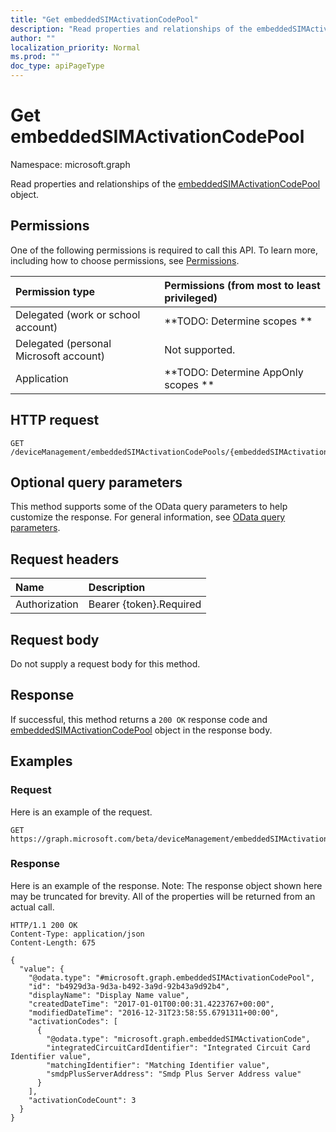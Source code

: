 ```yaml
---
title: "Get embeddedSIMActivationCodePool"
description: "Read properties and relationships of the embeddedSIMActivationCodePool object."
author: ""
localization_priority: Normal
ms.prod: ""
doc_type: apiPageType
---
```


# Get embeddedSIMActivationCodePool

Namespace: microsoft.graph

Read properties and relationships of the [embeddedSIMActivationCodePool](../resources/embeddedsimactivationcodepool.md) object.

## Permissions
One of the following permissions is required to call this API. To learn more, including how to choose permissions, see [Permissions](/concepts/permissions-reference.md).

|Permission type|Permissions (from most to least privileged)|
|:---|:---|
|Delegated (work or school account)|**TODO: Determine scopes **|
|Delegated (personal Microsoft account)|Not supported.|
|Application|**TODO: Determine AppOnly scopes **|

## HTTP request
<!-- {
  "blockType": "ignored"
}
-->
``` http
GET /deviceManagement/embeddedSIMActivationCodePools/{embeddedSIMActivationCodePoolId}
```

## Optional query parameters
This method supports some of the OData query parameters to help customize the response. For general information, see [OData query parameters](/graph/query-parameters).

## Request headers
|Name|Description|
|:---|:---|
|Authorization|Bearer {token}.Required|

## Request body
Do not supply a request body for this method.

## Response
If successful, this method returns a `200 OK` response code and [embeddedSIMActivationCodePool](../resources/embeddedsimactivationcodepool.md) object in the response body.

## Examples

### Request
Here is an example of the request.
<!-- {
  "blockType": "request",
  "name": "get_embeddedsimactivationcodepool"
}
-->
``` http
GET https://graph.microsoft.com/beta/deviceManagement/embeddedSIMActivationCodePools/{embeddedSIMActivationCodePoolId}
```

### Response
Here is an example of the response. Note: The response object shown here may be truncated for brevity. All of the properties will be returned from an actual call.
<!-- {
  "blockType": "response",
  "truncated": true,
  "@odata.type": "microsoft.graph.embeddedSIMActivationCodePool"
}
-->
``` http
HTTP/1.1 200 OK
Content-Type: application/json
Content-Length: 675

{
  "value": {
    "@odata.type": "#microsoft.graph.embeddedSIMActivationCodePool",
    "id": "b4929d3a-9d3a-b492-3a9d-92b43a9d92b4",
    "displayName": "Display Name value",
    "createdDateTime": "2017-01-01T00:00:31.4223767+00:00",
    "modifiedDateTime": "2016-12-31T23:58:55.6791311+00:00",
    "activationCodes": [
      {
        "@odata.type": "microsoft.graph.embeddedSIMActivationCode",
        "integratedCircuitCardIdentifier": "Integrated Circuit Card Identifier value",
        "matchingIdentifier": "Matching Identifier value",
        "smdpPlusServerAddress": "Smdp Plus Server Address value"
      }
    ],
    "activationCodeCount": 3
  }
}
```

